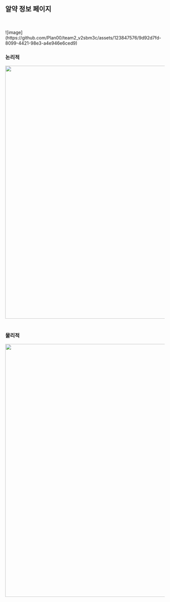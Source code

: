 <h2>알약 정보 페이지</h2>
<br><br>
![image](https://github.com/Plan00/team2_v2sbm3c/assets/123847576/9d92d7fd-8099-4421-98e3-a4e946e6ced9)

  <h3>논리적</h3>
  <img src='https://github.com/Plan00/team2_v2sbm3c/assets/123847576/9d92d7fd-8099-4421-98e3-a4e946e6ced9' width="800px">
  <br><br>
  <h3>물리적</h3>
  <img src='https://github.com/Plan00/team2_v2sbm3c/assets/123847576/6b2a0fcc-f48b-42f0-80ba-a955db6f0cda' width="800px">
</div>
